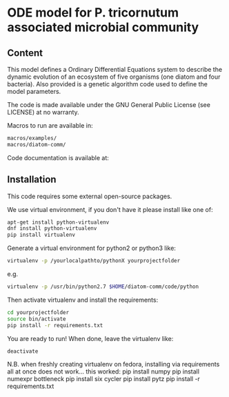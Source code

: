 # ODE model for P. tricornutum associated microbial community


## Content

This model defines a Ordinary Differential Equations system to describe the dynamic
evolution of an ecosystem of five organisms (one diatom and four bacteria). Also provided is
a genetic algorithm code used to define the model parameters.

The code is made available under the GNU General Public License (see LICENSE) at no warranty.

Macros to run are available in:

```bash
macros/examples/
macros/diatom-comm/
```

Code documentation is available at:


## Installation

This code requires some external open-source packages.

We use virtual environment, if you don't have it please install like one of:

```bash
apt-get install python-virtualenv
dnf install python-virtualenv
pip install virtualenv
```

Generate a virtual environment for python2 or python3 like:

```bash
virtualenv -p /yourlocalpathto/pythonX yourprojectfolder
```

e.g.

```bash
virtualenv -p /usr/bin/python2.7 $HOME/diatom-comm/code/python
```


Then activate virtualenv and install the requirements:

```bash
cd yourprojectfolder
source bin/activate
pip install -r requirements.txt
```

You are ready to run! When done, leave the virtualenv like:

```bash
deactivate
```

N.B. when freshly creating virtualenv on fedora, installing via requirements all at once does not work... this worked:
pip install numpy
pip install numexpr bottleneck
pip install six cycler
pip install pytz
pip install -r requirements.txt

